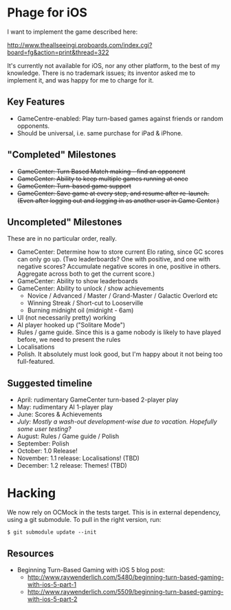 Phage for iOS
=============

I want to implement the game described here:

http://www.theallseeingi.proboards.com/index.cgi?board=fg&action=print&thread=322

It's currently not available for iOS, nor any other platform, to the
best of my knowledge. There is no trademark issues; its inventor asked
me to implement it, and was happy for me to charge for it.

Key Features
------------

* GameCentre-enabled: Play turn-based games against friends or random opponents.
* Should be universal, i.e. same purchase for iPad & iPhone.

"Completed" Milestones
----------------------

* <del>GameCenter: Turn Based Match making - find an opponent</del>
* <del>GameCenter: Ability to keep multiple games running at once</del>
* <del>GameCenter: Turn-based game support</del>
* <del>GameCenter: Save game at every step, and resume after re-launch. (Even after logging out and logging in as another user in Game Center.)</del>

Uncompleted" Milestones
-----------------------

These are in no particular order, really.

* GameCenter: Determine how to store current Elo rating, since GC scores can only go up. (Two leaderboards? One with positive, and one with negative scores? Accumulate negative scores in one, positive in others. Aggregate across both to get the current score.)
* GameCenter: Ability to show leaderboards
* GameCenter: Ability to unlock / show achievements
  * Novice / Advanced / Master / Grand-Master / Galactic Overlord etc
  * Winning Streak / Short-cut to Looserville
  * Burning midnight oil (midnight - 6am)
* UI (not necessarily pretty) working
* AI player hooked up ("Solitare Mode")
* Rules / game guide. Since this is a game nobody is likely to have played before, we need to present the rules
* Localisations
* Polish. It absolutely must look good, but I'm happy about it not being too full-featured.

Suggested timeline
------------------

* April: rudimentary GameCenter turn-based 2-player play
* May: rudimentary AI 1-player play
* June: Scores & Achievements
* *July: Mostly a  wash-out development-wise due to vacation. Hopefully some user testing?*
* August: Rules / Game guide / Polish
* September: Polish
* October: 1.0 Release!
* November: 1.1 release: Localisations! (TBD)
* December: 1.2 release: Themes! (TBD)


Hacking
=======

We now rely on OCMock in the tests target. This is in external
dependency, using a git submodule. To pull in the right version, run:

    $ git submodule update --init

Resources
---------
* Beginning Turn-Based Gaming with iOS 5 blog post:
  * http://www.raywenderlich.com/5480/beginning-turn-based-gaming-with-ios-5-part-1
  * http://www.raywenderlich.com/5509/beginning-turn-based-gaming-with-ios-5-part-2
